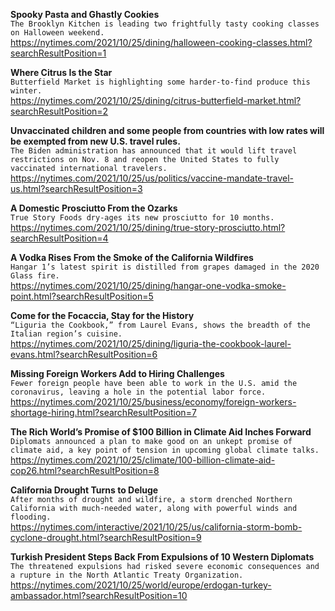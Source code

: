 **Spooky Pasta and Ghastly Cookies**\
`The Brooklyn Kitchen is leading two frightfully tasty cooking classes on Halloween weekend.`\
https://nytimes.com/2021/10/25/dining/halloween-cooking-classes.html?searchResultPosition=1

**Where Citrus Is the Star**\
`Butterfield Market is highlighting some harder-to-find produce this winter.`\
https://nytimes.com/2021/10/25/dining/citrus-butterfield-market.html?searchResultPosition=2

**Unvaccinated children and some people from countries with low rates will be exempted from new U.S. travel rules.**\
`The Biden administration has announced that it would lift travel restrictions on Nov. 8 and reopen the United States to fully vaccinated international travelers.`\
https://nytimes.com/2021/10/25/us/politics/vaccine-mandate-travel-us.html?searchResultPosition=3

**A Domestic Prosciutto From the Ozarks**\
`True Story Foods dry-ages its new prosciutto for 10 months.`\
https://nytimes.com/2021/10/25/dining/true-story-prosciutto.html?searchResultPosition=4

**A Vodka Rises From the Smoke of the California Wildfires**\
`Hangar 1’s latest spirit is distilled from grapes damaged in the 2020 Glass fire.`\
https://nytimes.com/2021/10/25/dining/hangar-one-vodka-smoke-point.html?searchResultPosition=5

**Come for the Focaccia, Stay for the History**\
`“Liguria the Cookbook,” from Laurel Evans, shows the breadth of the Italian region’s cuisine.`\
https://nytimes.com/2021/10/25/dining/liguria-the-cookbook-laurel-evans.html?searchResultPosition=6

**Missing Foreign Workers Add to Hiring Challenges**\
`Fewer foreign people have been able to work in the U.S. amid the coronavirus, leaving a hole in the potential labor force.`\
https://nytimes.com/2021/10/25/business/economy/foreign-workers-shortage-hiring.html?searchResultPosition=7

**The Rich World’s Promise of $100 Billion in Climate Aid Inches Forward**\
`Diplomats announced a plan to make good on an unkept promise of climate aid, a key point of tension in upcoming global climate talks.`\
https://nytimes.com/2021/10/25/climate/100-billion-climate-aid-cop26.html?searchResultPosition=8

**California Drought Turns to Deluge**\
`After months of drought and wildfire, a storm drenched Northern California with much-needed water, along with powerful winds and flooding.`\
https://nytimes.com/interactive/2021/10/25/us/california-storm-bomb-cyclone-drought.html?searchResultPosition=9

**Turkish President Steps Back From Expulsions of 10 Western Diplomats**\
`The threatened expulsions had risked severe economic consequences and a rupture in the North Atlantic Treaty Organization.`\
https://nytimes.com/2021/10/25/world/europe/erdogan-turkey-ambassador.html?searchResultPosition=10

